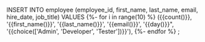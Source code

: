 INSERT INTO employee (employee_id, first_name, last_name, email, hire_date, job_title) VALUES
{%- for i in range(10) %}
    ({{count()}}, '{{first_name()}}', '{{last_name()}}', '{{email()}}', '{{day()}}", '{{choice(['Admin', 'Developer', 'Tester'])}}'),
{%- endfor %}
;
